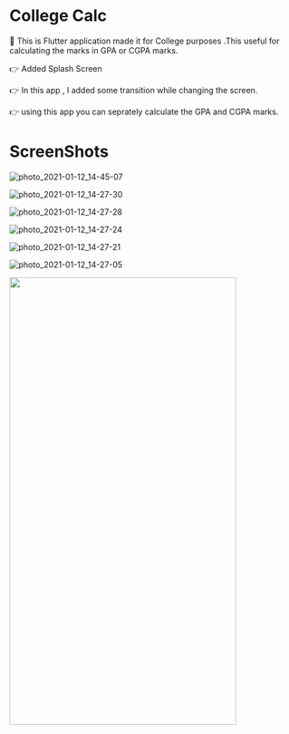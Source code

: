 # College Calc

👋 This is Flutter application made it for College purposes .This useful for calculating the marks in GPA or CGPA marks. 

👉 Added Splash Screen

👉 In this app , I added some transition while changing the screen.

👉 using this app you can seprately calculate the GPA and CGPA marks.

##

# ScreenShots

![photo_2021-01-12_14-45-07](https://user-images.githubusercontent.com/44917891/104294102-ccca0380-54e4-11eb-8d13-4d612af99571.jpg)

![photo_2021-01-12_14-27-30](https://user-images.githubusercontent.com/44917891/104294125-d2bfe480-54e4-11eb-832f-eaf500df6eef.jpg)



![photo_2021-01-12_14-27-28](https://user-images.githubusercontent.com/44917891/104294144-d5bad500-54e4-11eb-8b1b-695e16d25f16.jpg)

![photo_2021-01-12_14-27-24](https://user-images.githubusercontent.com/44917891/104294172-dce1e300-54e4-11eb-8e07-adb5ed7e000b.jpg)

![photo_2021-01-12_14-27-21](https://user-images.githubusercontent.com/44917891/104294190-dfdcd380-54e4-11eb-971c-27a0cd5bda92.jpg)

![photo_2021-01-12_14-27-05](https://user-images.githubusercontent.com/44917891/104294202-e23f2d80-54e4-11eb-83b6-c5e9d3c0283b.jpg)


<img src="https://user-images.githubusercontent.com/44917891/104294202-e23f2d80-54e4-11eb-83b6-c5e9d3c0283b.jpg" width="400" height="790">

